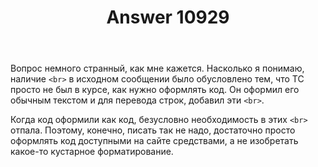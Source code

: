 ﻿---
title: "Answer 10929"
se.owner.user_id: 176217
se.owner.display_name: "αλεχολυτ"
se.owner.link: "https://ru.meta.stackoverflow.com/users/176217/%ce%b1%ce%bb%ce%b5%cf%87%ce%bf%ce%bb%cf%85%cf%84"
se.answer_id: 10929
se.question_id: 10926
se.post_type: answer
se.is_accepted: True
---
<p>Вопрос немного странный, как мне кажется. Насколько я понимаю, наличие <code>&lt;br&gt;</code> в исходном сообщении было обусловлено тем, что ТС просто не был в курсе, как нужно оформлять код. Он оформил его обычным текстом и для перевода строк, добавил эти <code>&lt;br&gt;</code>.</p>
<p>Когда код оформили как код, безусловно необходимость в этих <code>&lt;br&gt;</code> отпала. Поэтому, конечно, писать так не надо, достаточно просто оформлять код доступными на сайте средствами, а не изобретать какое-то кустарное форматирование.</p>
